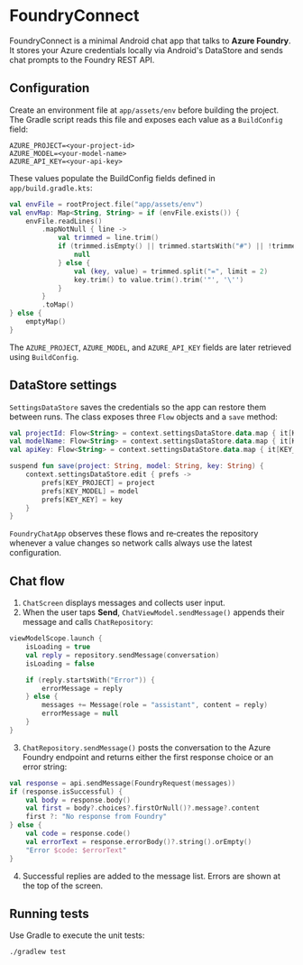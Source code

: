 # FoundryConnect

FoundryConnect is a minimal Android chat app that talks to **Azure Foundry**. It stores your Azure credentials locally via Android's DataStore and sends chat prompts to the Foundry REST API.

## Configuration

Create an environment file at `app/assets/env` before building the project. The Gradle script reads this file and exposes each value as a `BuildConfig` field:

```env
AZURE_PROJECT=<your-project-id>
AZURE_MODEL=<your-model-name>
AZURE_API_KEY=<your-api-key>
```

These values populate the BuildConfig fields defined in `app/build.gradle.kts`:

```kotlin
val envFile = rootProject.file("app/assets/env")
val envMap: Map<String, String> = if (envFile.exists()) {
    envFile.readLines()
        .mapNotNull { line ->
            val trimmed = line.trim()
            if (trimmed.isEmpty() || trimmed.startsWith("#") || !trimmed.contains("=")) {
                null
            } else {
                val (key, value) = trimmed.split("=", limit = 2)
                key.trim() to value.trim().trim('"', '\'')
            }
        }
        .toMap()
} else {
    emptyMap()
}
```

The `AZURE_PROJECT`, `AZURE_MODEL`, and `AZURE_API_KEY` fields are later retrieved using `BuildConfig`.

## DataStore settings

`SettingsDataStore` saves the credentials so the app can restore them between runs. The class exposes three `Flow` objects and a `save` method:

```kotlin
val projectId: Flow<String> = context.settingsDataStore.data.map { it[KEY_PROJECT] ?: "" }
val modelName: Flow<String> = context.settingsDataStore.data.map { it[KEY_MODEL] ?: "" }
val apiKey: Flow<String> = context.settingsDataStore.data.map { it[KEY_KEY] ?: "" }

suspend fun save(project: String, model: String, key: String) {
    context.settingsDataStore.edit { prefs ->
        prefs[KEY_PROJECT] = project
        prefs[KEY_MODEL] = model
        prefs[KEY_KEY] = key
    }
}
```

`FoundryChatApp` observes these flows and re‑creates the repository whenever a value changes so network calls always use the latest configuration.

## Chat flow

1. `ChatScreen` displays messages and collects user input.
2. When the user taps **Send**, `ChatViewModel.sendMessage()` appends their message and calls `ChatRepository`:

```kotlin
viewModelScope.launch {
    isLoading = true
    val reply = repository.sendMessage(conversation)
    isLoading = false

    if (reply.startsWith("Error")) {
        errorMessage = reply
    } else {
        messages += Message(role = "assistant", content = reply)
        errorMessage = null
    }
}
```

3. `ChatRepository.sendMessage()` posts the conversation to the Azure Foundry endpoint and returns either the first response choice or an error string:

```kotlin
val response = api.sendMessage(FoundryRequest(messages))
if (response.isSuccessful) {
    val body = response.body()
    val first = body?.choices?.firstOrNull()?.message?.content
    first ?: "No response from Foundry"
} else {
    val code = response.code()
    val errorText = response.errorBody()?.string().orEmpty()
    "Error $code: $errorText"
}
```

4. Successful replies are added to the message list. Errors are shown at the top of the screen.

## Running tests

Use Gradle to execute the unit tests:

```bash
./gradlew test
```
